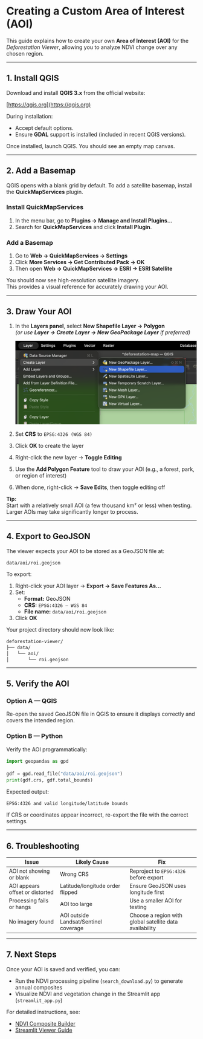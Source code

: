 # Creating a Custom Area of Interest (AOI)

This guide explains how to create your own **Area of Interest (AOI)** for the *Deforestation Viewer*, allowing you to analyze NDVI change over any chosen region.

---

## 1. Install QGIS

Download and install **QGIS 3.x** from the official website:

[https://qgis.org](https://qgis.org)

During installation:
- Accept default options.
- Ensure **GDAL** support is installed (included in recent QGIS versions).

Once installed, launch QGIS. You should see an empty map canvas.

---

## 2. Add a Basemap

QGIS opens with a blank grid by default. To add a satellite basemap, install the **QuickMapServices** plugin.

### Install QuickMapServices

1. In the menu bar, go to **Plugins → Manage and Install Plugins…**  
2. Search for **QuickMapServices** and click **Install Plugin**.

### Add a Basemap

1. Go to **Web → QuickMapServices → Settings**  
2. Click **More Services → Get Contributed Pack → OK**  
3. Then open **Web → QuickMapServices → ESRI → ESRI Satellite**

You should now see high-resolution satellite imagery.  
This provides a visual reference for accurately drawing your AOI.

---

## 3. Draw Your AOI

1. In the **Layers panel**, select **New Shapefile Layer → Polygon**  
   *(or use **Layer → Create Layer → New GeoPackage Layer** if preferred)*  

   <p align="center">
     <img src="assets/aoi/1.png" width="500" alt="Creating new polygon layer in QGIS">
   </p>

2. Set **CRS** to `EPSG:4326 (WGS 84)`  
3. Click **OK** to create the layer  
4. Right-click the new layer → **Toggle Editing**  
5. Use the **Add Polygon Feature** tool to draw your AOI (e.g., a forest, park, or region of interest)  
6. When done, right-click → **Save Edits**, then toggle editing off
  
**Tip:**  
Start with a relatively small AOI (a few thousand km² or less) when testing.  
Larger AOIs may take significantly longer to process.

---

## 4. Export to GeoJSON

The viewer expects your AOI to be stored as a GeoJSON file at:

```
data/aoi/roi.geojson
```

To export:

1. Right-click your AOI layer → **Export → Save Features As…**  
2. Set:
   - **Format:** GeoJSON  
   - **CRS:** `EPSG:4326 – WGS 84`  
   - **File name:** `data/aoi/roi.geojson`  
3. Click **OK**

Your project directory should now look like:

```
deforestation-viewer/
├── data/
│   └── aoi/
│       └── roi.geojson
```

---

## 5. Verify the AOI

### Option A — QGIS

Re-open the saved GeoJSON file in QGIS to ensure it displays correctly and covers the intended region.

### Option B — Python

Verify the AOI programmatically:

```python
import geopandas as gpd

gdf = gpd.read_file("data/aoi/roi.geojson")
print(gdf.crs, gdf.total_bounds)
```

Expected output:
```
EPSG:4326 and valid longitude/latitude bounds
```

If CRS or coordinates appear incorrect, re-export the file with the correct settings.

---

## 6. Troubleshooting

| Issue | Likely Cause | Fix |
|--------|---------------|------|
| AOI not showing or blank | Wrong CRS | Reproject to `EPSG:4326` before export |
| AOI appears offset or distorted | Latitude/longitude order flipped | Ensure GeoJSON uses longitude first |
| Processing fails or hangs | AOI too large | Use a smaller AOI for testing |
| No imagery found | AOI outside Landsat/Sentinel coverage | Choose a region with global satellite data availability |

---

## 7. Next Steps

Once your AOI is saved and verified, you can:
- Run the NDVI processing pipeline (`search_download.py`) to generate annual composites  
- Visualize NDVI and vegetation change in the Streamlit app (`streamlit_app.py`)

For detailed instructions, see:
- [NDVI Composite Builder](search_download.md)
- [Streamlit Viewer Guide](streamlit_app.md)
